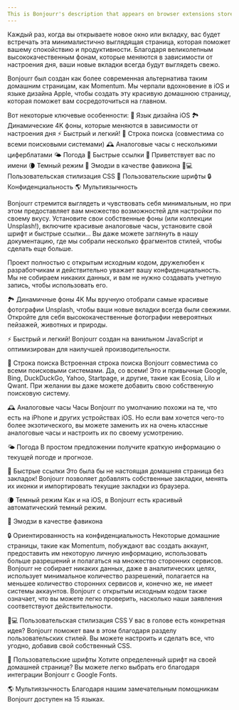```yaml
---
This is Bonjourr's description that appears on browser extensions stores.
---
```


Каждый раз, когда вы открываете новое окно или вкладку, вас будет встречать эта минималистично выглядящая страница, которая поможет вашему спокойствию и продуктивности. Благодаря великолепным высококачественным фонам, которые меняются в зависимости от настроения дня, ваши новые вкладки всегда будут выглядеть свежо.

Bonjourr был создан как более современная альтернатива таким домашним страницам, как Momentum. Мы черпали вдохновение в iOS и языке дизайна Apple, чтобы создать эту красивую домашнюю страницу, которая поможет вам сосредоточиться на главном.

Вот некоторые ключевые особенности:
🍏 Язык дизайна iOS
🏞 Динамические 4K фоны, которые меняются в зависимости от настроения дня
⚡️ Быстрый и легкий!
🔎 Строка поиска (совместима со всеми поисковыми системами)
🕰 Аналоговые часы с несколькими циферблатами
🌤 Погода
🔗 Быстрые ссылки
👋 Приветствует вас по имени
🌘 Темный режим
🥖 Эмодзи в качестве фавикона
🧑💻 Пользовательская стилизация CSS
📝 Пользовательские шрифты
🔒 Конфиденциальность
🌎 Мультиязычность

Bonjourr стремится выглядеть и чувствовать себя минимальным, но при этом предоставляет вам множество возможностей для настройки по своему вкусу. Установите свои собственные фоны (или коллекции Unsplash!), включите красивые аналоговые часы, установите свой шрифт и быстрые ссылки... Вы даже можете заглянуть в нашу документацию, где мы собрали несколько фрагментов стилей, чтобы сделать еще больше.

Проект полностью с открытым исходным кодом, дружелюбен к разработчикам и действительно уважает вашу конфиденциальность. Мы не собираем никаких данных, и вам не нужно создавать учетную запись, чтобы использовать его.

🏞 Динамичные фоны 4K
Мы вручную отобрали самые красивые фотографии Unsplash, чтобы ваши новые вкладки всегда были свежими. Откройте для себя высококачественные фотографии невероятных пейзажей, животных и природы.

⚡️ Быстрый и легкий!
Bonjourr создан на ванильном JavaScript и оптимизирован для наилучшей производительности.

🔎 Строка поиска
Встроенная строка поиска Bonjourr совместима со всеми поисковыми системами. Да, со всеми! Это и привычные Google, Bing, DuckDuckGo, Yahoo, Startpage, и другие, такие как Ecosia, Lilo и Qwant. При желании вы даже можете добавить свою собственную поисковую систему.

🕰 Аналоговые часы
Часы Bonjourr по умолчанию похожи на те, что есть на iPhone и других устройствах iOS. Но если вам хочется чего-то более экзотического, вы можете заменить их на очень классные аналоговые часы и настроить их по своему усмотрению.

🌤 Погода
В простом предложении получите краткую информацию о текущей погоде и прогнозе.

🔗 Быстрые ссылки
Это была бы не настоящая домашняя страница без закладок! Bonjourr позволяет добавлять собственные закладки, менять их иконки и импортировать текущие закладки из браузера.

🌘 Темный режим
Как и на iOS, в Bonjourr есть красивый автоматический темный режим.

🥖 Эмодзи в качестве фавикона

🔒 Ориентированность на конфиденциальность
Некоторые домашние страницы, такие как Momentum, побуждают вас создать аккаунт, предоставить им некоторую личную информацию, использовать больше разрешений и полагаться на множество сторонних сервисов. Bonjourr не собирает никаких данных, даже в аналитических целях, использует минимальное количество разрешений, полагается на меньшее количество сторонних сервисов и, конечно же, не имеет системы аккаунтов. Bonjourr с открытым исходным кодом также означает, что вы можете легко проверить, насколько наши заявления соответствуют действительности.

🧑💻 Пользовательская стилизация CSS
У вас в голове есть конкретная идея? Bonjourr поможет вам в этом благодаря разделу пользовательских стилей. Вы можете настроить и сделать все, что угодно, добавив свой собственный CSS.

📝 Пользовательские шрифты
Хотите определенный шрифт на своей домашней странице? Вы можете легко выбрать его благодаря интеграции Bonjourr с Google Fonts.

🌎 Мультиязычность
Благодаря нашим замечательным помощникам Bonjourr доступен на 15 языках.

